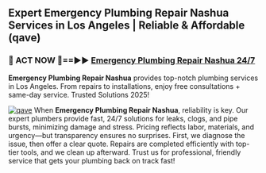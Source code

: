 ## Expert Emergency Plumbing Repair Nashua Services in Los Angeles | Reliable & Affordable (qave)  

<h3>🚿 ACT NOW 🌟==►► <a href="https://tinyurl.com/2ne6vx2x" rel="nofollow">Emergency Plumbing Repair Nashua 24/7</a></h3>

**Emergency Plumbing Repair Nashua** provides top-notch plumbing services in Los Angeles. From repairs to installations, enjoy free consultations + same-day service. Trusted Solutions 2025!

[![qave](https://i.imgur.com/4PFF4AK.jpeg)](https://tinyurl.com/2ne6vx2x)
When **Emergency Plumbing Repair Nashua**, reliability is key. Our expert plumbers provide fast, 24/7 solutions for leaks, clogs, and pipe bursts, minimizing damage and stress. Pricing reflects labor, materials, and urgency—but transparency ensures no surprises. First, we diagnose the issue, then offer a clear quote. Repairs are completed efficiently with top-tier tools, and we clean up afterward. Trust us for professional, friendly service that gets your plumbing back on track fast!